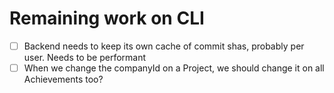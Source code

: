 # Remaining work on CLI

- [ ] Backend needs to keep its own cache of commit shas, probably per user. Needs to be performant
- [ ] When we change the companyId on a Project, we should change it on all Achievements too?
